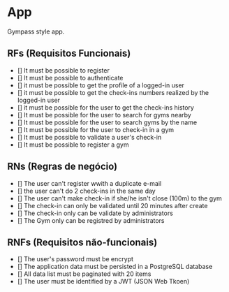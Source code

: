 # App

Gympass style app.

## RFs (Requisitos Funcionais)

- [] It must be possible to register
- [] It must be possible to authenticate
- [] it must be possible to get the profile of a logged-in user
- [] it must be possible to get the check-ins numbers realized by the logged-in user
- [] it must be possible for the user to get the check-ins history
- [] It must be possible for the user to search for gyms nearby
- [] It must be possible for the user to search gyms by the name
- [] It must be possible for the user to check-in in a gym
- [] It must be possible to validate a user's check-in
- [] It must be possible to register a gym

## RNs (Regras de negócio)

- [] The user can't register wwith a duplicate e-mail
- [] the user can't do 2 check-ins in the same day
- [] The user can't make check-in if she/he isn't close (100m) to the gym
- [] The check-in can only be validated until 20 minutes after create
- [] The check-in only can be validate by administrators
- [] The Gym only can be registred by administrators

## RNFs (Requisitos não-funcionais)

- [] The user's password must be encrypt
- [] The application data must be persisted in a PostgreSQL database
- [] All data list must be paginated with 20 items
- [] The user must be identified by a JWT (JSON Web Tkoen)

